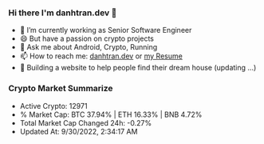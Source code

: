 ### Hi there I'm danhtran.dev 👋

- 🔭 I’m currently working as Senior Software Engineer
- 😄 But have a passion on crypto projects
- 💬 Ask me about Android, Crypto, Running 
- 📫 How to reach me: <a href="https://danhtran.dev" target="_blank">danhtran.dev</a> or <a href="Developer-Resume.pdf" target="_blank">my Resume</a>
- 🌱 Building a website to help people find their dream house (updating ...)

### Crypto Market Summarize
- Active Crypto: 12971
- % Market Cap: BTC 37.94% | ETH 16.33% | BNB 4.72%
- Total Market Cap Changed 24h: -0.27%
- Updated At: 9/30/2022, 2:34:17 AM
